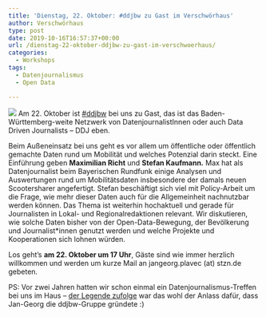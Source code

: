 ```yaml
---
title: 'Dienstag, 22. Oktober: #ddjbw zu Gast im Verschwörhaus'
author: Verschwörhaus
type: post
date: 2019-10-16T16:57:37+00:00
url: /dienstag-22-oktober-ddjbw-zu-gast-im-verschwoerhaus/
categories:
  - Workshops
tags:
  - Datenjournalismus
  - Open Data

---
```

![](/wp-content/uploads/2019/10/ddjbw.jpg)
Am 22. Oktober ist [#ddjbw][1] bei uns zu Gast, das ist das Baden-Württemberg-weite Netzwerk von DatenjournalistInnen oder auch Data Driven Journalists – DDJ eben.

Beim Außeneinsatz bei uns geht es vor allem um öffentliche oder öffentlich gemachte Daten rund um Mobilität und welches Potenzial darin steckt. Eine Einführung geben **Maximilian Richt** und **Stefan Kaufmann.** Max hat als Datenjournalist beim Bayerischen Rundfunk einige Analysen und Auswertungen rund um Mobilitätsdaten insbesondere der damals neuen Scootersharer angefertigt. Stefan beschäftigt sich viel mit Policy-Arbeit um die Frage, wie mehr dieser Daten auch für die Allgemeinheit nachnutzbar werden können. Das Thema ist weiterhin hochaktuell und gerade für Journalisten in Lokal- und Regionalredaktionen relevant. Wir diskutieren, wie solche Daten bisher von der Open-Data-Bewegung, der Bevölkerung und Journalist*innen genutzt werden und welche Projekte und Kooperationen sich lohnen würden.

Los geht&#8217;s **am 22. Oktober um 17 Uhr**, Gäste sind wie immer herzlich willkommen und werden um kurze Mail an jangeorg.plavec (at) stzn.de gebeten.

PS: Vor zwei Jahren hatten wir schon einmal ein Datenjournalismus-Treffen bei uns im Haus – [der Legende zufolge][2] war das wohl der Anlass dafür, dass Jan-Georg die ddjbw-Gruppe gründete :)

 [1]: http://ddjbw.de
 [2]: http://ddjbw.de/2018/02/06/was-bisher-geschah/